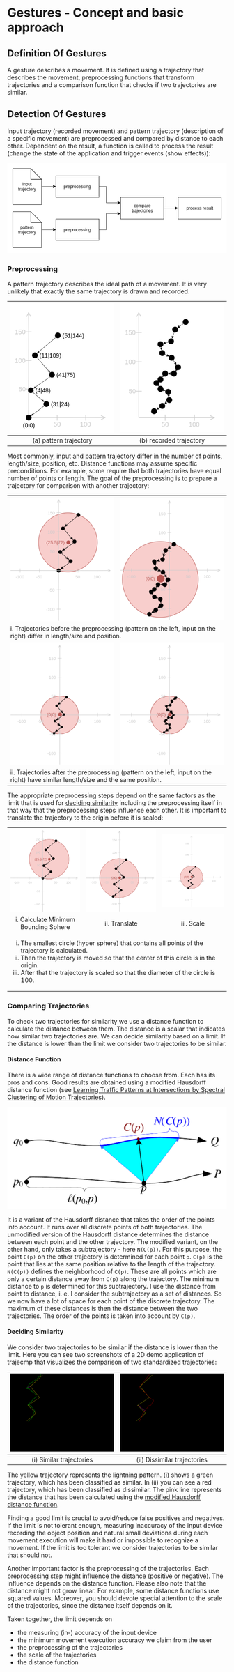 # Gestures - Concept and basic approach

## Definition Of Gestures
A gesture describes a movement.
It is defined using a trajectory that describes the movement, preprocessing
functions that transform trajectories and a comparison function that checks if
two trajectories are similar.

## Detection Of Gestures
Input trajectory (recorded movement) and pattern trajectory (description of a
specific movement) are preprocessed and compared by distance to each other.
Dependent on the result, a function is called to process the result (change the
state of the application and trigger events (show effects)):

![system diagram](img/system-diagram.png)

### Preprocessing
A pattern trajectory describes the ideal path of a movement.
It is very unlikely that exactly the same trajectory is drawn and recorded.

| ![pattern](img/lightning-trajectory.png) | ![input](img/possible-lightning-trajectory-input.png) |
|:---:|:---:|
| (a) pattern trajectory | (b) recorded trajectory |

Most commonly, input and pattern trajectory differ in the number of points,
length/size, position, etc.
Distance functions may assume specific preconditions.
For example, some require that both trajectories have equal number of points or
length.
The goal of the preprocessing is to prepare a trajectory for comparison with
another trajectory:

<table>
  <tr>
    <td><img src="img/min-bounding-sphere-preprocessing-1.png"></td>
    <td><img src="img/preprocessing-input-1.png"></td>
  </tr>
  <tr>
    <td colspan="2">
        i. Trajectories before the preprocessing (pattern on the left, input on the right) differ in length/size and position.    
    </td>
  </tr>
  <tr>
    <td><img src="img/min-bounding-sphere-preprocessing-3.png"></td>
    <td><img src="img/preprocessing-input-3.png"></td>
  </tr>
  <tr>
    <td colspan="2">
        ii. Trajectories after the preprocessing (pattern on the left, input on the right) have similar length/size and the same position.    
    </td>
  </tr>
</table>

The appropriate preprocessing steps depend on the same factors as the limit that is used for [deciding similarity](#deciding-similarity) including the preprocessing itself in that way that the preprocessing steps influence each other.
It is important to translate the trajectory to the origin before it is scaled:

<table>
  <tr>
    <td><img src="img/min-bounding-sphere-preprocessing-1.png"></td>
    <td><img src="img/min-bounding-sphere-preprocessing-2.png"></td>
    <td><img src="img/min-bounding-sphere-preprocessing-3.png"></td>
  </tr>
  <tr>
    <td align="center">i. Calculate Minimum Bounding Sphere</td>
    <td align="center">ii. Translate</td>
    <td align="center">iii. Scale</td>
  </tr>
  <tr>
    <td colspan="3">
        <ol type="i">
            <li>
                The smallest circle (hyper sphere) that contains all points of the trajectory is calculated.
            </li>
            <li>
                Then the trajectory is moved so that the center of this circle is in the origin.
            </li>
            <li>
                After that the trajectory is scaled so that the diameter of the circle is 100.
            </li>
        </ol>    
    </td>
  </tr>
</table>


### Comparing Trajectories
To check two trajectories for similarity we use a distance function to calculate the distance between them.
The distance is a scalar that indicates how similar two trajectories are.
We can decide similarity based on a limit.
If the distance is lower than the limit we consider two trajectories to be similar.

#### Distance Function
There is a wide range of distance functions to choose from.
Each has its pros and cons.
Good results are obtained using a modified Hausdorff distance function (see
[Learning Traffic Patterns at Intersections by Spectral Clustering of Motion Trajectories][modifiedHausdorffDistFn]).

![modified-hausdorff-distance](img/modified-hausdorff-distance.png)

It is a variant of the Hausdorff distance that takes the order of the points into account.
It runs over all discrete points of both trajectories.
The unmodified version of the Hausdorff distance determines the distance between each point and the other trajectory.
The modified variant, on the other hand, only takes a subtrajectory - here `N(C(p))`.
For this purpose, the point `C(p)` on the other trajectory is determined for each point `p`. `C(p)` is the point that lies at the same position relative to the length of the trajectory.
`N(C(p))` defines the neighborhood of `C(p)`. These are all points which are only a certain distance away from `C(p)` along the trajectory.
The minimum distance to `p` is determined for this subtrajectory. I use the distance from point to distance, i. e. I consider the subtrajectory as a set of distances.
So we now have a lot of space for each point of the discrete trajectory.
The maximum of these distances is then the distance between the two trajectories.
The order of the points is taken into account by `C(p)`.

#### Deciding Similarity

We consider two trajectories to be similar if the distance is lower than the limit.
Here you can see two screenshots of a 2D demo application of trajecmp that visualizes the comparison of two standardized trajectories:

| ![similar-trajectories](img/similar-trajectories.png) | ![dissimilar-trajectories](img/dissimilar-trajectories.png) |
|:---:|:---:|
| (i) Similar trajectories | (ii) Dissimilar trajectories |

The yellow trajectory represents the lightning pattern.
(i) shows a green trajectory, which has been classified as similar.
In (ii) you can see a red trajectory, which has been classified as dissimilar.
The pink line represents the distance that has been calculated using the [modified Hausdorff distance function][modifiedHausdorffDistFn].

Finding a good limit is crucial to avoid/reduce false positives and negatives.
If the limit is not tolerant enough, measuring inaccuracy of the input device recording the object position and natural small deviations during each movement execution will make it hard or impossible to recognize a movement.
If the limit is too tolerant we consider trajectories to be similar that should not.

Another important factor is the preprocessing of the trajectories.
Each preprocessing step might influence the distance (positive or negative).
The influence depends on the distance function.
Please also note that the distance might not grow linear.
For example, some distance functions use squared values.
Moreover, you should devote special attention to the scale of the trajectories, since the distance itself depends on it.

Taken together, the limit depends on

- the measuring (in-) accuracy of the input device
- the minimum movement execution accuracy we claim from the user
- the preprocessing of the trajectories
- the scale of the trajectories
- the distance function


[modifiedHausdorffDistFn]: https://pdfs.semanticscholar.org/e422/b3bcf04a0f9ace1a4ea2b8be583831eec547.pdf